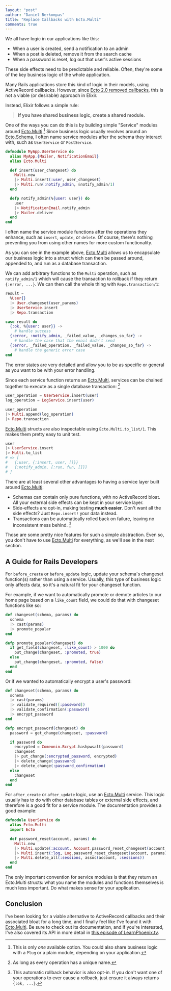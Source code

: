```yaml
---
layout: "post"
author: "Daniel Berkompas"
title: "Replace Callbacks with Ecto.Multi"
comments: true
---
```


We all have logic in our applications like this:

- When a user is created, send a notification to an admin
- When a post is deleted, remove it from the search cache
- When a password is reset, log out that user's active sessions

These side effects need to be predictable and reliable. Often, they're some of the key business logic of the whole application.

<!-- more -->

Many Rails applications store this kind of logic in their models, using ActiveRecord callbacks. However, since [Ecto 2.0 removed callbacks][remove-callbacks], this is not a viable (or desirable) approach in Elixir.

Instead, Elixir follows a simple rule:

> **If you have shared business logic, create a shared module.**

One of the ways you can do this is by building simple "Service" modules around [Ecto.Multi][ecto-multi].[^1] Since business logic usually revolves around an [Ecto.Schema][ecto-schema], I often name service modules after the schema they interact with, such as `UserService` or `PostService`.

```elixir
defmodule MyApp.UserService do
  alias MyApp.{Mailer, NotificationEmail}
  alias Ecto.Multi

  def insert(user_changeset) do
    Multi.new
    |> Multi.insert(:user, user_changeset)
    |> Multi.run(:notify_admin, &notify_admin/1)
  end

  defp notify_admin(%{user: user}) do
    user
    |> NotificationEmail.notify_admin
    |> Mailer.deliver
  end
end
```

I often name the service module functions after the operations they enhance, such as `insert`, `update`, or `delete`. Of course, there's nothing preventing you from using other names for more custom functionality.

As you can see in the example above, [Ecto.Multi][ecto-multi] allows us to encapsulate our business logic into a struct which can then be passed around, appended to, and run as a database transaction.

We can add arbitrary functions to the `Multi` operation, such as `notify_admin/1` which will cause the transaction to rollback if they return `{:error, ...}`. We can then call the whole thing with `Repo.transaction/1`:

```elixir
result =
  %User{}
  |> User.changeset(user_params)
  |> UserService.insert
  |> Repo.transaction

case result do
  {:ok, %{user: user}} ->
    # handle success
  {:error, :notify_admin, _failed_value, _changes_so_far} ->
    # handle the case that the email didn't send
  {:error, _failed_operation, _failed_value, _changes_so_far} ->
    # handle the generic error case
end
```

The error states are very detailed and allow you to be as specific or general as you want to be with your error handling.

Since each service function returns an [Ecto.Multi][ecto-multi], services can be chained together to execute as a single database transaction: [^2]

```elixir
user_operation = UserService.insert(user)
log_operation = LogService.insert(user)

user_operation
|> Multi.append(log_operation)
|> Repo.transaction
```

[Ecto.Multi][ecto-multi] structs are also inspectable using `Ecto.Multi.to_list/1`. This makes them pretty easy to unit test.

```elixir
user
|> UserService.insert
|> Multi.to_list
# => [
#   {:user, {:insert, user, []}}
#   {:notify_admin, {:run, fun, []}}
# ]
```

There are at least several other advantages to having a service layer built around [Ecto.Multi][ecto-multi]:

- Schemas can contain only pure functions, with no ActiveRecord bloat. All your external side effects can be kept in your service layer.
- Side-effects are opt-in, making testing **much easier**. Don't want all the side effects? Just `Repo.insert!` your data instead.
- Transactions can be automatically rolled back on failure, leaving no inconsistent mess behind. [^3]

Those are some pretty nice features for such a simple abstraction. Even so, you don't have to use [Ecto.Multi][ecto-multi] for everything, as we'll see in the next section.

## A Guide for Rails Developers

For `before_create` or `before_update` logic, update your schema's changeset function(s) rather than using a service. Usually, this type of business logic only affects data, so it's a natural fit for your changeset function.

For example, if we want to automatically promote or demote articles to our home page based on a `like_count` field, we could do that with changeset functions like so:

```elixir
def changeset(schema, params) do
  schema
  |> cast(params)
  |> promote_popular
end

defp promote_popular(changeset) do
  if get_field(changeset, :like_count) > 1000 do
    put_change(changeset, :promoted, true)
  else
    put_change(changeset, :promoted, false)
  end
end
```

Or if we wanted to automatically encrypt a user's password:

```elixir
def changeset(schema, params) do
  schema
  |> cast(params)
  |> validate_required([:password])
  |> validate_confirmation(:password)
  |> encrypt_password
end

defp encrypt_password(changeset) do
  password = get_change(changeset, :password)

  if password do
    encrypted = Comeonin.Bcrypt.hashpwsalt(password)
    changeset
    |> put_change(:encrypted_password, encrypted)
    |> delete_change(:password)
    |> delete_change(:password_confirmation)
  else
    changeset
  end
end
```

For `after_create` or `after_update` logic, use an [Ecto.Multi][ecto-multi] service. This logic usually has to do with other database tables or external side effects, and therefore is a good fit for a service module. The documentation provides a good example:

```elixir
defmodule UserService do
  alias Ecto.Multi
  import Ecto

  def password_reset(account, params) do
    Multi.new
    |> Multi.update(:account, Account.password_reset_changeset(account, params))
    |> Multi.insert(:log, Log.password_reset_changeset(account, params))
    |> Multi.delete_all(:sessions, assoc(account, :sessions))
  end
end
```

The only important convention for service modules is that they return an Ecto.Multi structs: what you name the modules and functions themselves is much less important. Do what makes sense for your application.

## Conclusion

I've been looking for a viable alternative to ActiveRecord callbacks and their associated bloat for a long time, and I finally feel like I've found it with [Ecto.Multi][ecto-multi]. Be sure to check out its documentation, and if you're interested, I've also covered its API in more detail in [this episode of LearnPhoenix.tv][ecto-multi-episode].


[^1]: This is only _one_ available option. You could also share business logic with a `Plug` or a plain module, depending on your application.

[^2]: As long as every operation has a unique name.

[^3]: This automatic rollback behavior is also opt-in. If you don't want one of your operations to ever cause a rollback, just ensure it always returns `{:ok, ...}`.

[ecto-multi]: https://hexdocs.pm/ecto/Ecto.Multi.html
[ecto-multi-episode]: https://www.learnphoenix.tv/episodes/ecto-multi
[remove-callbacks]: https://github.com/elixir-ecto/ecto/issues/1104
[run/3]: https://hexdocs.pm/ecto/Ecto.Multi.html#run/3
[ecto-schema]: https://hexdocs.pm/ecto/Ecto.Schema.html
